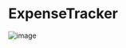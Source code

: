 # ExpenseTracker

![image](https://github.com/maanasd/ExpenseTracker/assets/43321563/02c64433-0efb-455b-a98d-6b44fbcc4e84)


